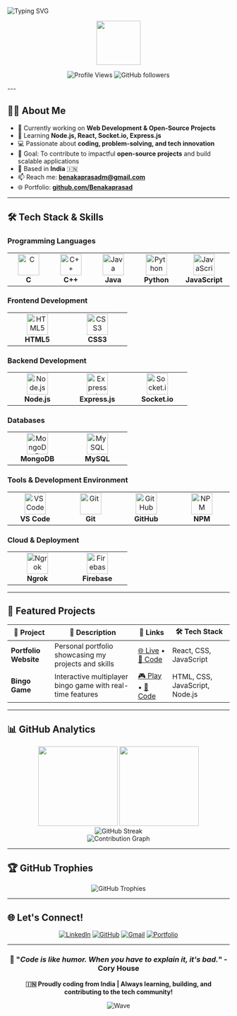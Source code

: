 
![Typing SVG](https://readme-typing-svg.herokuapp.com?font=Poppins&weight=700&size=28&pause=2000&color=1E90FF&width=900&repeat=true&lines=I'm+Benaka+Prasad+M;I'm+Benaka+Prasad+M;Full+Stack+Developer;DevIndia;Passionate+about+Building+Scalable+Web+Applications;Always+Learning+%26+Growing!)

<div align="center">
  <img src="https://media.giphy.com/media/M9gbBd9nbDrOTu1Mqx/giphy.gif" width="100"/>
</div>
<div align="center">
  
![Profile Views](https://komarev.com/ghpvc/?username=Benakaprasad&color=brightgreen&style=for-the-badge)
![GitHub followers](https://img.shields.io/github/followers/Benakaprasad?logo=github&style=for-the-badge&color=0969da)
</div>
---

## 🧑‍💻 About Me

- 🔭 Currently working on **Web Development & Open-Source Projects**
- 🌱 Learning **Node.js, React, Socket.io, Express.js**
- 💻 Passionate about **coding, problem-solving, and tech innovation**
- 🎯 Goal: To contribute to impactful **open-source projects** and build scalable applications
- 📍 Based in **India** 🇮🇳
- 📫 Reach me: **benakaprasadm@gmail.com**
- 🌐 Portfolio: **[github.com/Benakaprasad](https://github.com/Benakaprasad)**

---

## 🛠️ Tech Stack & Skills

### **Programming Languages**
<div align="center">
<table>
<tr>
<td align="center" width="120">
<img src="https://cdn.jsdelivr.net/gh/devicons/devicon/icons/c/c-original.svg" width="48" height="48" alt="C" />
<br><strong>C</strong>
</td>
<td align="center" width="120">
<img src="https://cdn.jsdelivr.net/gh/devicons/devicon/icons/cplusplus/cplusplus-original.svg" width="48" height="48" alt="C++" />
<br><strong>C++</strong>
</td>
<td align="center" width="120">
<img src="https://cdn.jsdelivr.net/gh/devicons/devicon/icons/java/java-original.svg" width="48" height="48" alt="Java" />
<br><strong>Java</strong>
</td>
<td align="center" width="120">
<img src="https://cdn.jsdelivr.net/gh/devicons/devicon/icons/python/python-original.svg" width="48" height="48" alt="Python" />
<br><strong>Python</strong>
</td>
<td align="center" width="120">
<img src="https://cdn.jsdelivr.net/gh/devicons/devicon/icons/javascript/javascript-original.svg" width="48" height="48" alt="JavaScript" />
<br><strong>JavaScript</strong>
</td>
</tr>
</table>
</div>

### **Frontend Development**
<div align="center">
<table>
<tr>
<td align="center" width="120">
<img src="https://cdn.jsdelivr.net/gh/devicons/devicon/icons/html5/html5-original.svg" width="48" height="48" alt="HTML5" />
<br><strong>HTML5</strong>
</td>
<td align="center" width="120">
<img src="https://cdn.jsdelivr.net/gh/devicons/devicon/icons/css3/css3-original.svg" width="48" height="48" alt="CSS3" />
<br><strong>CSS3</strong>
</td>
</tr>
</table>
</div>

### **Backend Development**
<div align="center">
<table>
<tr>
<td align="center" width="120">
<img src="https://cdn.jsdelivr.net/gh/devicons/devicon/icons/nodejs/nodejs-original.svg" width="48" height="48" alt="Node.js" />
<br><strong>Node.js</strong>
</td>
<td align="center" width="120">
<img src="https://cdn.jsdelivr.net/gh/devicons/devicon/icons/express/express-original.svg" width="48" height="48" alt="Express.js" />
<br><strong>Express.js</strong>
</td>
<td align="center" width="120">
<img src="https://cdn.jsdelivr.net/gh/devicons/devicon/icons/socketio/socketio-original.svg" width="48" height="48" alt="Socket.io" />
<br><strong>Socket.io</strong>
</td>
</tr>
</table>
</div>

### **Databases**
<div align="center">
<table>
<tr>
<td align="center" width="120">
<img src="https://cdn.jsdelivr.net/gh/devicons/devicon/icons/mongodb/mongodb-original.svg" width="48" height="48" alt="MongoDB" />
<br><strong>MongoDB</strong>
</td>
<td align="center" width="120">
<img src="https://cdn.jsdelivr.net/gh/devicons/devicon/icons/mysql/mysql-original.svg" width="48" height="48" alt="MySQL" />
<br><strong>MySQL</strong>
</td>
</tr>
</table>
</div>

### **Tools & Development Environment**
<div align="center">
<table>
<tr>
<td align="center" width="120">
<img src="https://cdn.jsdelivr.net/gh/devicons/devicon/icons/vscode/vscode-original.svg" width="48" height="48" alt="VS Code" />
<br><strong>VS Code</strong>
</td>
<td align="center" width="120">
<img src="https://cdn.jsdelivr.net/gh/devicons/devicon/icons/git/git-original.svg" width="48" height="48" alt="Git" />
<br><strong>Git</strong>
</td>
<td align="center" width="120">
<img src="https://cdn.jsdelivr.net/gh/devicons/devicon/icons/github/github-original.svg" width="48" height="48" alt="GitHub" />
<br><strong>GitHub</strong>
</td>
<td align="center" width="120">
<img src="https://cdn.jsdelivr.net/gh/devicons/devicon/icons/npm/npm-original-wordmark.svg" width="48" height="48" alt="NPM" />
<br><strong>NPM</strong>
</td>
</tr>
</table>
</div>

### **Cloud & Deployment**
<div align="center">
<table>
<tr>
<td align="center" width="120">
<img src="https://cdn.jsdelivr.net/npm/simple-icons@v9/icons/ngrok.svg" width="48" height="48" alt="Ngrok" />
<br><strong>Ngrok</strong>
</td>
<td align="center" width="120">
<img src="https://www.vectorlogo.zone/logos/firebase/firebase-icon.svg" width="48" height="48" alt="Firebase" />
<br><strong>Firebase</strong>
</td>
</tr>
</table>
</div>

---

## 🎯 Featured Projects

<div align="center">

| 🚀 Project | 📝 Description | 🔗 Links | 🛠️ Tech Stack |
|------------|-----------------|-----------|----------------|
| **Portfolio Website** | Personal portfolio showcasing my projects and skills | [🌐 Live](https://github.com/Benakaprasad) • [📁 Code](https://github.com/Benakaprasad/portfolio) | React, CSS, JavaScript |
| **Bingo Game** | Interactive multiplayer bingo game with real-time features | [🎮 Play](https://github.com/Benakaprasad/Bingo) • [📁 Code](https://github.com/Benakaprasad/Bingo) | HTML, CSS, JavaScript, Node.js |

</div>

---

## 📊 GitHub Analytics

<div align="center">
  <img height="180em" src="https://github-readme-stats.vercel.app/api?username=Benakaprasad&show_icons=true&theme=radical&include_all_commits=true&count_private=true"/>
  <img height="180em" src="https://github-readme-stats.vercel.app/api/top-langs/?username=Benakaprasad&layout=compact&langs_count=8&theme=radical"/>
</div>

<div align="center">
  <img src="https://github-readme-streak-stats.herokuapp.com/?user=Benakaprasad&theme=radical" alt="GitHub Streak"/>
</div>

<div align="center">
  <img src="https://github-readme-activity-graph.vercel.app/graph?username=Benakaprasad&theme=redical&hide_border=true" alt="Contribution Graph"/>
</div>

---

## 🏆 GitHub Trophies
<div align="center">
  <img src="https://github-profile-trophy.vercel.app/?username=Benakaprasad&theme=radical&no-frame=false&no-bg=false&margin-w=4" alt="GitHub Trophies"/>
</div>

---

## 🌐 Let's Connect!

<div align="center">

[![LinkedIn](https://img.shields.io/badge/LinkedIn-0077B5?style=for-the-badge&logo=linkedin&logoColor=white)](https://www.linkedin.com/in/Benakaprasad)
[![GitHub](https://img.shields.io/badge/GitHub-100000?style=for-the-badge&logo=github&logoColor=white)](https://github.com/Benakaprasad)
[![Gmail](https://img.shields.io/badge/Gmail-D14836?style=for-the-badge&logo=gmail&logoColor=white)](mailto:benakaprasadm@gmail.com)
[![Portfolio](https://img.shields.io/badge/Portfolio-000000?style=for-the-badge&logo=About.me&logoColor=white)](https://github.com/Benakaprasad)

</div>

---

<div align="center">

### 🌟 "*Code is like humor. When you have to explain it, it's bad.*" - Cory House

**🇮🇳 Proudly coding from India | Always learning, building, and contributing to the tech community!**

![Wave](https://raw.githubusercontent.com/mayhemantt/mayhemantt/Update/svg/Bottom.svg)

</div>
